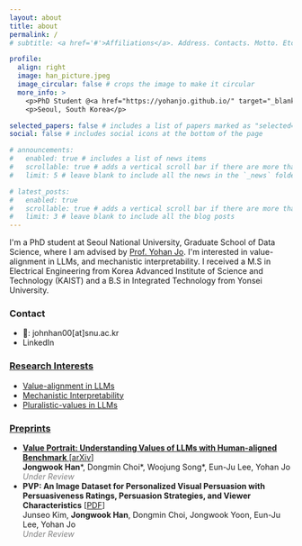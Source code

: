```yaml
---
layout: about
title: about
permalink: /
# subtitle: <a href='#'>Affiliations</a>. Address. Contacts. Motto. Etc.

profile:
  align: right
  image: han_picture.jpeg
  image_circular: false # crops the image to make it circular
  more_info: >
    <p>PhD Student @<a href="https://yohanjo.github.io/" target="_blank">HOLI Lab</a></p>
    <p>Seoul, South Korea</p>

selected_papers: false # includes a list of papers marked as "selected={true}"
social: false # includes social icons at the bottom of the page

# announcements:
#   enabled: true # includes a list of news items
#   scrollable: true # adds a vertical scroll bar if there are more than 3 news items
#   limit: 5 # leave blank to include all the news in the `_news` folder

# latest_posts:
#   enabled: true
#   scrollable: true # adds a vertical scroll bar if there are more than 3 new posts items
#   limit: 3 # leave blank to include all the blog posts
---
```

I'm a PhD student at Seoul National University, Graduate School of Data Science, where I am advised by <a href="https://yohanjo.github.io/" target="_blank">Prof. Yohan Jo</a>. I'm interested in value-alignment in LLMs, and mechanistic interpretability. I received a M.S in Electrical Engineering from Korea Advanced Institute of Science and Technology (KAIST) and a B.S in Integrated Technology from Yonsei University.

### Contact
- 📧: johnhan00[at]snu.ac.kr
- LinkedIn <a href="https://www.linkedin.com/in/jongwook-han-05925a167">

### Research Interests
- Value-alignment in LLMs
- Mechanistic Interpretability
- Pluralistic-values in LLMs

### Preprints
- **Value Portrait: Understanding Values of LLMs with Human-aligned Benchmark** [<a href="https://arxiv.org/abs/2505.01015" target="_blank">arXiv</a>]<br>
  **Jongwook Han**\*, Dongmin Choi\*, Woojung Song\*, Eun-Ju Lee, Yohan Jo  
  <span style="color: gray; font-style: italic;">Under Review</span>
- **PVP: An Image Dataset for Personalized Visual Persuasion with Persuasiveness Ratings, Persuasion Strategies, and Viewer Characteristics** [<a href="/assets/pdf/pvp.pdf" target="_blank">PDF</a>]<br>
  Junseo Kim, **Jongwook Han**, Dongmin Choi, Jongwook Yoon, Eun-Ju Lee, Yohan Jo  
  <span style="color: gray; font-style: italic;">Under Review</span>

